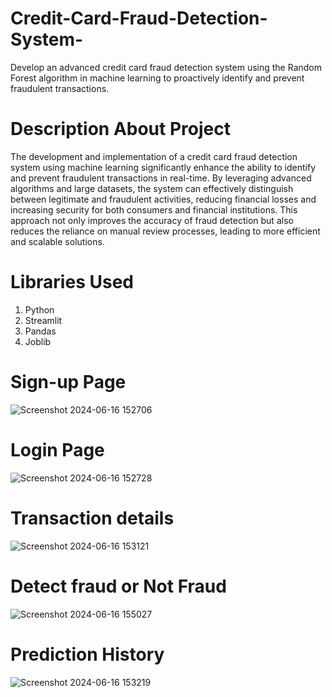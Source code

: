 # Credit-Card-Fraud-Detection-System-

Develop an advanced credit card fraud detection system using the Random Forest algorithm in machine learning to proactively identify and prevent fraudulent transactions. 

# Description About Project

The development and implementation of a credit card fraud detection system using machine learning significantly enhance the ability to identify and prevent fraudulent transactions in real-time. By leveraging advanced algorithms and large datasets, the system can effectively distinguish between legitimate and fraudulent activities, reducing financial losses and increasing security for both consumers and financial institutions. This approach not only improves the accuracy of fraud detection but also reduces the reliance on manual review processes, leading to more efficient and scalable solutions.

# Libraries Used
 1) Python
 2) Streamlit 
 3) Pandas 
 4) Joblib

# Sign-up Page

![Screenshot 2024-06-16 152706](https://github.com/sapnachikhale/Credit-Card-Fraud-Detection-System-/assets/155234585/f1f89939-b386-44cd-be85-8b80fb62e361)

# Login Page

![Screenshot 2024-06-16 152728](https://github.com/sapnachikhale/Credit-Card-Fraud-Detection-System-/assets/155234585/5b03899a-d680-40d3-815d-938caf6730fc)

# Transaction details

![Screenshot 2024-06-16 153121](https://github.com/sapnachikhale/Credit-Card-Fraud-Detection-System-/assets/155234585/f29a3261-d186-4728-9d32-9851794ef4d7)

# Detect fraud or Not Fraud

![Screenshot 2024-06-16 155027](https://github.com/sapnachikhale/Credit-Card-Fraud-Detection-System-/assets/155234585/f5fbeff9-9738-4935-ae43-7de9d9da132f)

# Prediction History

![Screenshot 2024-06-16 153219](https://github.com/sapnachikhale/Credit-Card-Fraud-Detection-System-/assets/155234585/57a0dfad-5984-4a33-a6d9-04c09a55d6eb)
